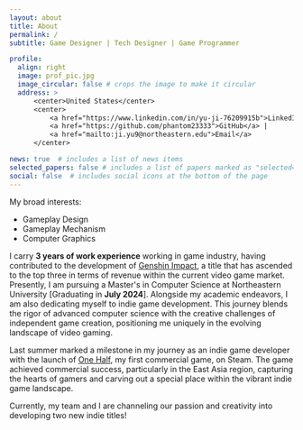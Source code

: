 ```yaml
---
layout: about
title: About
permalink: /
subtitle: Game Designer | Tech Designer | Game Programmer

profile:
  align: right
  image: prof_pic.jpg
  image_circular: false # crops the image to make it circular
  address: >
      <center>United States</center>
      <center>
          <a href="https://www.linkedin.com/in/yu-ji-76209915b">LinkedIn</a> | 
          <a href="https://github.com/phantom23333">GitHub</a> |
          <a href="mailto:ji.yu9@northeastern.edu">Email</a>
      </center>

news: true  # includes a list of news items
selected_papers: false # includes a list of papers marked as "selected={true}"
social: false  # includes social icons at the bottom of the page
---
```


My broad interests:
- Gameplay Design
- Gameplay Mechanism 
- Computer Graphics


I carry **3 years of work experience** working in game industry, having contributed to the development of [Genshin Impact](https://genshin.hoyoverse.com/en/), a title that has ascended to the top three in terms of revenue within the current video game market. Presently, I am pursuing a Master's in Computer Science at Northeastern University [Graduating in __July 2024__]. Alongside my academic endeavors, I am also dedicating myself to indie game development. This journey blends the rigor of advanced computer science with the creative challenges of independent game creation, positioning me uniquely in the evolving landscape of video gaming.

Last summer marked a milestone in my journey as an indie game developer with the launch of [One Half](https://store.steampowered.com/app/1998450/_/), my first commercial game, on Steam. The game achieved commercial success, particularly in the East Asia region, capturing the hearts of gamers and carving out a special place within the vibrant indie game landscape.

Currently, my team and I are channeling our passion and creativity into developing two new indie titles!

